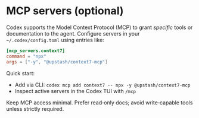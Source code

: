 # MCP servers (optional)

Codex supports the Model Context Protocol (MCP) to grant *specific* tools or documentation to the agent.
Configure servers in your `~/.codex/config.toml` using entries like:

```toml
[mcp_servers.context7]
command = "npx"
args = ["-y", "@upstash/context7-mcp"]
```

Quick start:
- Add via CLI: `codex mcp add context7 -- npx -y @upstash/context7-mcp`
- Inspect active servers in the Codex TUI with `/mcp`

Keep MCP access minimal. Prefer read‑only docs; avoid write‑capable tools unless strictly required.
